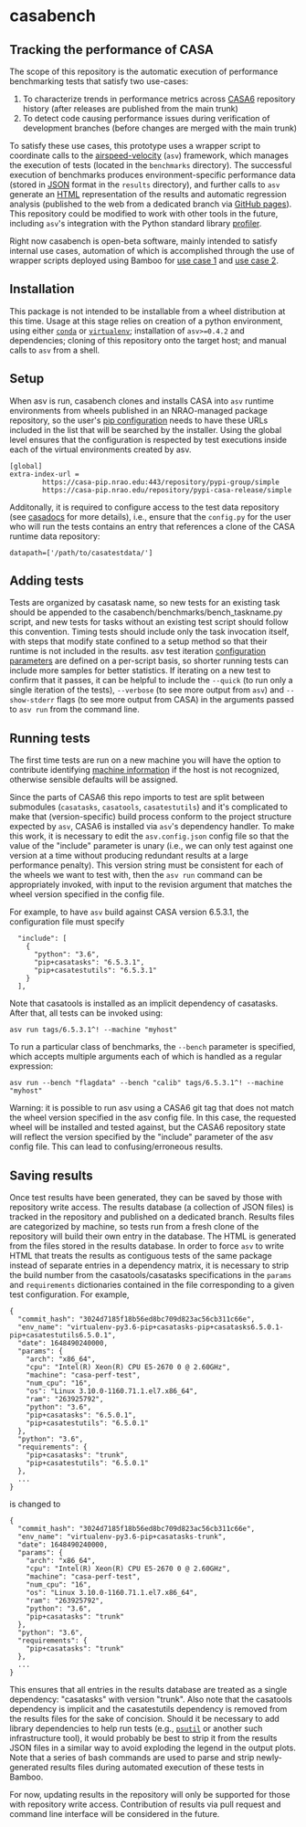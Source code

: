 # casabench
## Tracking the performance of CASA
The scope of this repository is the automatic execution of performance benchmarking tests that satisfy two use-cases:
1. To characterize trends in performance metrics across [CASA6](https://open-bitbucket.nrao.edu/projects/CASA/repos/casa6/browse/casatasks) repository history (after releases are published from the main trunk)
2. To detect code causing performance issues during verification of development branches (before changes are merged with the main trunk)

To satisfy these use cases, this prototype uses a wrapper script to coordinate calls to the [airspeed-velocity](https://asv.readthedocs.io/en/stable/) (`asv`) framework, which manages the execution of tests (located in the `benchmarks` directory). The successful execution of benchmarks produces environment-specific performance data (stored in [JSON](https://www.json.org/json-en.html) format in the `results` directory), and further calls to `asv` generate an [HTML](https://html.spec.whatwg.org/) representation of the results and automatic regression analysis (published to the web from a dedicated branch via [GitHub pages](https://pages.github.com/both)). This repository could be modified to work with other tools in the future, including `asv`'s integration with the Python standard library [profiler](https://docs.python.org/3/library/profile.html#the-python-profilers).  

Right now casabench is open-beta software, mainly intended to satisfy internal use cases, automation of which is accomplished through the use of wrapper scripts deployed using Bamboo for [use case 1](https://open-bamboo.nrao.edu/chain/viewChain.action?planKey=CASA-PERF) and [use case 2](https://open-bamboo.nrao.edu/chain/viewChain.action?planKey=CASA-PERFDEV).

## Installation
This package is not intended to be installable from a wheel distribution at this time. Usage at this stage relies on creation of a python environment, using either [`conda`](https://docs.conda.io/en/latest/miniconda.html) or [`virtualenv`](https://virtualenv.pypa.io/en/latest/); installation of `asv>=0.4.2` and dependencies; cloning of this repository onto the target host; and manual calls to `asv` from a shell.

## Setup
When asv is run, casabench clones and installs CASA into `asv` runtime environments from wheels published in an NRAO-managed package repository, so the user's [pip configuration](https://pip.pypa.io/en/stable/topics/configuration/#location) needs to have these URLs included in the list that will be searched by the installer. Using the global level ensures that the configuration is respected by test executions inside each of the virtual environments created by asv.
```
[global]
extra-index-url = 
		https://casa-pip.nrao.edu:443/repository/pypi-group/simple
		https://casa-pip.nrao.edu/repository/pypi-casa-release/simple
```

Additonally, it is required to configure access to the test data repository (see [casadocs](https://casadocs.readthedocs.io/en/stable/api/configuration.html?#config-py) for more details), i.e., ensure that the `config.py` for the user who will run the tests contains an entry that references a clone of the CASA runtime data repository:
```
datapath=['/path/to/casatestdata/']
```

## Adding tests
Tests are organized by casatask name, so new tests for an existing task should be appended to the casabench/benchmarks/bench_taskname.py script, and new tests for tasks without an existing test script should follow this convention. Timing tests should include only the task invocation itself, with steps that modify state confined to a setup method so that their runtime is not included in the results. asv test iteration [configuration parameters](https://asv.readthedocs.io/en/stable/benchmarks.html#timing-benchmarks) are defined on a per-script basis, so shorter running tests can include more samples for better statistics. If iterating on a new test to confirm that it passes, it can be helpful to include the `--quick` (to run only a single iteration of the tests), `--verbose` (to see more output from `asv`) and `--show-stderr` flags (to see more output from CASA) in the arguments passed to `asv run` from the command line. 

## Running tests
The first time tests are run on a new machine you will have the option to contribute identifying [machine information](https://asv.readthedocs.io/en/stable/using.html#machine-information) if the host is not recognized, otherwise sensible defaults will be assigned.

Since the parts of CASA6 this repo imports to test are split between submodules (`casatasks`, `casatools`, `casatestutils`) and it's complicated to make that (version-specific) build process conform to the project structure expected by `asv`, CASA6 is installed via `asv`'s dependency handler. To make this work, it is necessary to edit the `asv.config.json` config file so that the value of the "include" parameter is unary (i.e., we can only test against one version at a time without producing redundant results at a large performance penalty). This version string must be consistent for each of the wheels we want to test with, then the `asv run` command can be appropriately invoked, with input to the revision argument that matches the wheel version specified in the config file.

For example, to have `asv` build against CASA version 6.5.3.1, the configuration file must specify
```
  "include": [
    {
      "python": "3.6",
      "pip+casatasks": "6.5.3.1",
      "pip+casatestutils": "6.5.3.1"
    }
  ],
```
Note that casatools is installed as an implicit dependency of casatasks.  After that, all tests can be invoked using:
```
asv run tags/6.5.3.1^! --machine "myhost"
```
To run a particular class of benchmarks, the `--bench` parameter is specified, which accepts multiple arguments each of which is handled as a regular expression:
```
asv run --bench "flagdata" --bench "calib" tags/6.5.3.1^! --machine "myhost"
```

Warning: it is possible to run asv using a CASA6 git tag that does not match the wheel version specified in the asv config file. In this case, the requested wheel will be installed and tested against, but the CASA6 repository state will reflect the version specified by the "include" parameter of the asv config file. This can lead to confusing/erroneous results.

## Saving results
Once test results have been generated, they can be saved by those with repository write access. The results database (a collection of JSON files) is tracked in the repository and published on a dedicated branch. Results files are categorized by machine, so tests run from a fresh clone of the repository will build their own entry in the database. The HTML is generated from the files stored in the results database. In order to force `asv` to write HTML that treats the results as contiguous tests of the same package instead of separate entries in a dependency matrix, it is necessary to strip the build number from the casatools/casatasks specifications in the `params` and `requirements` dictionaries contained in the file corresponding to a given test configuration. For example,
```
{
  "commit_hash": "3024d7185f18b56ed8bc709d823ac56cb311c66e",
  "env_name": "virtualenv-py3.6-pip+casatasks-pip+casatasks6.5.0.1-pip+casatestutils6.5.0.1",
  "date": 1648490240000,
  "params": {
    "arch": "x86_64",
    "cpu": "Intel(R) Xeon(R) CPU E5-2670 0 @ 2.60GHz",
    "machine": "casa-perf-test",
    "num_cpu": "16",
    "os": "Linux 3.10.0-1160.71.1.el7.x86_64",
    "ram": "263925792",
    "python": "3.6",
    "pip+casatasks": "6.5.0.1",
    "pip+casatestutils": "6.5.0.1"
  },
  "python": "3.6",
  "requirements": {
    "pip+casatasks": "trunk",
    "pip+casatestutils": "6.5.0.1"
  },
  ...
}
```
is changed to
```
{
  "commit_hash": "3024d7185f18b56ed8bc709d823ac56cb311c66e",
  "env_name": "virtualenv-py3.6-pip+casatasks-trunk",
  "date": 1648490240000,
  "params": {
    "arch": "x86_64",
    "cpu": "Intel(R) Xeon(R) CPU E5-2670 0 @ 2.60GHz",
    "machine": "casa-perf-test",
    "num_cpu": "16",
    "os": "Linux 3.10.0-1160.71.1.el7.x86_64",
    "ram": "263925792",
    "python": "3.6",
    "pip+casatasks": "trunk"
  },
  "python": "3.6",
  "requirements": {
    "pip+casatasks": "trunk"
  },
  ...
}
```
This ensures that all entries in the results database are treated as a single dependency: "casatasks" with version "trunk". Also note that the casatools dependency is implicit and the casatestutils dependency is removed from the results files for the sake of concision. Should it be necessary to add library dependencies to help run tests (e.g., [`psutil`](https://pypi.org/project/psutil/) or another such infrastructure tool), it would probably be best to strip it from the results JSON files in a similar way to avoid exploding the legend in the output plots. Note that a series of bash commands are used to parse and strip newly-generated results files during automated execution of these tests in Bamboo.

For now, updating results in the repository will only be supported for those with repository write access. Contribution of results via pull request and command line interface will be considered in the future.
